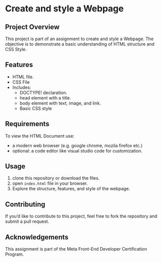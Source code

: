 # Create and style a Webpage
## Project Overview
This project is part 
of an assignment to create and style a Webpage. 
The objective is to demonstrate a basic understanding of HTML structure and CSS Style.

## Features
* HTML file.
* CSS File
* Includes:
  * DOCTYPE! declaration.
  * head element with a title. 
  * body element with text, image, and link.
  * Basic CSS style

## Requirements
To view the HTML Document use:
* a modern web browser (e.g. google chrome, mozila firefox etc.)
* optional: a code editor like visual studio code for customization.

## Usage
1. clone this repository or download the files.
2. open `index.html` file in your browser.
3. Explore the structure, features, and style of the webpage.

## Contributing
If you’d like to contribute to this project, feel free to fork the repository and submit a pull request.

## Acknowledgements
This assignment is part of the Meta Front-End Developer Certification Program.
